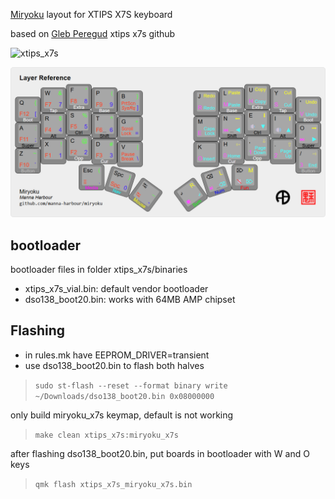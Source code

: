 [Miryoku](https://github.com/manna-harbour/miryoku) layout for XTIPS X7S keyboard

based on [Gleb Peregud](https://github.com/gleber/qmk_firmware/tree/master/keyboards/xtips_x7s]) xtips x7s github

![xtips_x7s](https://i.imgur.com/PTDFZXI.png)

![layer reference](https://github.com/manna-harbour/miryoku/blob/master/data/layers/miryoku-kle-reference.png)


## bootloader
bootloader files in folder xtips_x7s/binaries

- xtips_x7s_vial.bin: default vendor bootloader
- dso138_boot20.bin: works with 64MB AMP chipset

## Flashing

- in rules.mk have EEPROM_DRIVER=transient 
- use dso138_boot20.bin to flash both halves

>`sudo st-flash --reset --format binary write ~/Downloads/dso138_boot20.bin 0x08000000`

only build miryoku_x7s keymap, default is not working

>`make clean xtips_x7s:miryoku_x7s`

after flashing dso138_boot20.bin, put boards in bootloader with W and O keys

>`qmk flash xtips_x7s_miryoku_x7s.bin`
